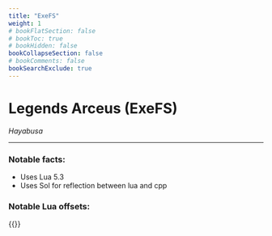```yaml
---
title: "ExeFS"
weight: 1
# bookFlatSection: false
# bookToc: true
# bookHidden: false
bookCollapseSection: false
# bookComments: false
bookSearchExclude: true
---
```

# Legends Arceus (ExeFS)

*Hayabusa*

------------------------------

### Notable facts:
 - Uses Lua 5.3
 - Uses Sol for reflection between lua and cpp
 
### Notable Lua offsets:

{{<csv-to-markdown file="data/hayabusa/lua_offsets.csv">}}